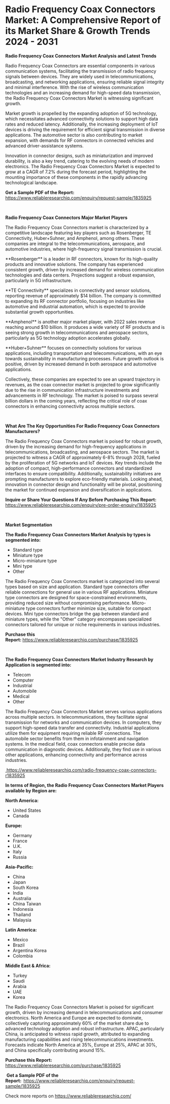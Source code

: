 <p><h1>Radio Frequency Coax Connectors Market: A Comprehensive Report of its Market Share & Growth Trends 2024 - 2031</h1></p><p><strong>Radio Frequency Coax Connectors Market Analysis and Latest Trends</strong></p>
<p><p>Radio Frequency Coax Connectors are essential components in various communication systems, facilitating the transmission of radio frequency signals between devices. They are widely used in telecommunications, broadcasting, and networking applications, ensuring reliable signal integrity and minimal interference. With the rise of wireless communication technologies and an increasing demand for high-speed data transmission, the Radio Frequency Coax Connectors Market is witnessing significant growth.</p><p>Market growth is propelled by the expanding adoption of 5G technology, which necessitates advanced connectivity solutions to support high data rates and reduced latency. Additionally, the increasing deployment of IoT devices is driving the requirement for efficient signal transmission in diverse applications. The automotive sector is also contributing to market expansion, with demands for RF connectors in connected vehicles and advanced driver-assistance systems.</p><p>Innovation in connector designs, such as miniaturization and improved durability, is also a key trend, catering to the evolving needs of modern electronics. The Radio Frequency Coax Connectors Market is expected to grow at a CAGR of 7.2% during the forecast period, highlighting the mounting importance of these components in the rapidly advancing technological landscape.</p></p>
<p><strong>Get a Sample PDF of the Report:&nbsp;</strong> <a href="https://www.reliableresearchiq.com/enquiry/request-sample/1835925?utm_campaign=1834&utm_medium=2&utm_source=Github&utm_content=ia&utm_term=31122024&utm_id=radio-frequency-coax-connectors">https://www.reliableresearchiq.com/enquiry/request-sample/1835925</a></p>
<p>&nbsp;</p>
<p><strong>Radio Frequency Coax Connectors Major Market Players</strong></p>
<p><p>The Radio Frequency Coax Connectors market is characterized by a competitive landscape featuring key players such as Rosenberger, TE Connectivity, Huber+Suhner, and Amphenol, among others. These companies are integral to the telecommunications, aerospace, and automotive industries, where high-frequency signal transmission is crucial.</p><p>**Rosenberger** is a leader in RF connectors, known for its high-quality products and innovative solutions. The company has experienced consistent growth, driven by increased demand for wireless communication technologies and data centers. Projections suggest a robust expansion, particularly in 5G infrastructure.</p><p>**TE Connectivity** specializes in connectivity and sensor solutions, reporting revenue of approximately $14 billion. The company is committed to expanding its RF connector portfolio, focusing on industries like automotive and industrial automation, which is expected to provide substantial growth opportunities.</p><p>**Amphenol** is another major market player, with 2022 sales revenue reaching around $10 billion. It produces a wide variety of RF products and is seeing strong growth in telecommunications and aerospace sectors, particularly as 5G technology adoption accelerates globally.</p><p>**Huber+Suhner** focuses on connectivity solutions for various applications, including transportation and telecommunications, with an eye towards sustainability in manufacturing processes. Future growth outlook is positive, driven by increased demand in both aerospace and automotive applications.</p><p>Collectively, these companies are expected to see an upward trajectory in revenues, as the coax connector market is projected to grow significantly due to the rise in communication infrastructure investments and advancements in RF technology. The market is poised to surpass several billion dollars in the coming years, reflecting the critical role of coax connectors in enhancing connectivity across multiple sectors.</p></p>
<p>&nbsp;</p>
<p><strong>What Are The Key Opportunities For Radio Frequency Coax Connectors Manufacturers?</strong></p>
<p><p>The Radio Frequency Coax Connectors market is poised for robust growth, driven by the increasing demand for high-frequency applications in telecommunications, broadcasting, and aerospace sectors. The market is projected to witness a CAGR of approximately 6-8% through 2028, fueled by the proliferation of 5G networks and IoT devices. Key trends include the adoption of compact, high-performance connectors and standardized interfaces to ensure compatibility. Additionally, sustainability initiatives are prompting manufacturers to explore eco-friendly materials. Looking ahead, innovation in connector design and functionality will be pivotal, positioning the market for continued expansion and diversification in applications.</p></p>
<p><strong>Inquire or Share Your Questions If Any Before Purchasing This Report:</strong> <a href="https://www.reliableresearchiq.com/enquiry/pre-order-enquiry/1835925?utm_campaign=1834&utm_medium=2&utm_source=Github&utm_content=ia&utm_term=31122024&utm_id=radio-frequency-coax-connectors">https://www.reliableresearchiq.com/enquiry/pre-order-enquiry/1835925</a></p>
<p>&nbsp;</p>
<p><strong>Market Segmentation</strong></p>
<p><strong>The Radio Frequency Coax Connectors Market Analysis by types is segmented into:</strong></p>
<p><ul><li>Standard type</li><li>Miniature type</li><li>Micro-miniature type</li><li>Mini type</li><li>Other</li></ul></p>
<p><p>The Radio Frequency Coax Connectors market is categorized into several types based on size and application. Standard type connectors offer reliable connections for general use in various RF applications. Miniature type connectors are designed for space-constrained environments, providing reduced size without compromising performance. Micro-miniature type connectors further minimize size, suitable for compact devices. Mini type connectors bridge the gap between standard and miniature types, while the "Other" category encompasses specialized connectors tailored for unique or niche requirements in various industries.</p></p>
<p><strong>Purchase this Report:&nbsp;</strong><a href="https://www.reliableresearchiq.com/purchase/1835925?utm_campaign=1834&utm_medium=2&utm_source=Github&utm_content=ia&utm_term=31122024&utm_id=radio-frequency-coax-connectors">https://www.reliableresearchiq.com/purchase/1835925</a></p>
<p>&nbsp;</p>
<p><strong>The Radio Frequency Coax Connectors Market Industry Research by Application is segmented into:</strong></p>
<p><ul><li>Telecom</li><li>Computer</li><li>Industrial</li><li>Automobile</li><li>Medical</li><li>Other</li></ul></p>
<p><p>The Radio Frequency Coax Connectors Market serves various applications across multiple sectors. In telecommunications, they facilitate signal transmission for networks and communication devices. In computers, they support high-speed data transfer and connectivity. Industrial applications utilize them for equipment requiring reliable RF connections. The automobile sector benefits from them in infotainment and navigation systems. In the medical field, coax connectors enable precise data communication in diagnostic devices. Additionally, they find use in various other applications, enhancing connectivity and performance across industries.</p></p>
<p><a href="https://www.reliableresearchiq.com/radio-frequency-coax-connectors-r1835925?utm_campaign=1834&utm_medium=2&utm_source=Github&utm_content=ia&utm_term=31122024&utm_id=radio-frequency-coax-connectors">&nbsp;https://www.reliableresearchiq.com/radio-frequency-coax-connectors-r1835925</a></p>
<p><strong>In terms of Region, the Radio Frequency Coax Connectors Market Players available by Region are:</strong></p>
<p>
    <p> <strong> North America: </strong>
        <ul>
            <li>United States</li>
            <li>Canada</li>
        </ul>
        </p> 
    <p> <strong> Europe: </strong>
        <ul>
            <li>Germany</li>
            <li>France</li>
            <li>U.K.</li>
            <li>Italy</li>
            <li>Russia</li>
        </ul>
        </p> 
    <p> <strong> Asia-Pacific: </strong>
        <ul>
            <li>China</li>
            <li>Japan</li>
            <li>South Korea</li>
            <li>India</li>
            <li>Australia</li>
            <li>China Taiwan</li>
            <li>Indonesia</li>
            <li>Thailand</li>
            <li>Malaysia</li>
        </ul>
        </p> 
    <p> <strong> Latin America: </strong>
        <ul>
            <li>Mexico</li>
            <li>Brazil</li>
            <li>Argentina Korea</li>
            <li>Colombia</li>
        </ul>
        </p> 
    <p> <strong> Middle East & Africa: </strong>
        <ul>
            <li>Turkey</li>
            <li>Saudi</li>
            <li>Arabia</li>
            <li>UAE</li>
            <li>Korea</li>
        </ul>
    </p>
    </p>
<p><p>The Radio Frequency Coax Connectors Market is poised for significant growth, driven by increasing demand in telecommunications and consumer electronics. North America and Europe are expected to dominate, collectively capturing approximately 60% of the market share due to advanced technology adoption and robust infrastructure. APAC, particularly China, is anticipated to witness rapid growth, attributed to expanding manufacturing capabilities and rising telecommunications investments. Forecasts indicate North America at 35%, Europe at 25%, APAC at 30%, and China specifically contributing around 15%.</p></p>
<p><strong>Purchase this Report: </strong><a href="https://www.reliableresearchiq.com/purchase/1835925?utm_campaign=1834&utm_medium=2&utm_source=Github&utm_content=ia&utm_term=31122024&utm_id=radio-frequency-coax-connectors">https://www.reliableresearchiq.com/purchase/1835925</a></p>
<p>&nbsp;<strong>Get a Sample PDF of the Report:&nbsp;&nbsp;</strong><a href="https://www.reliableresearchiq.com/enquiry/request-sample/1835925?utm_campaign=1834&utm_medium=2&utm_source=Github&utm_content=ia&utm_term=31122024&utm_id=radio-frequency-coax-connectors">https://www.reliableresearchiq.com/enquiry/request-sample/1835925</a></p>
<p><strong></strong></p>
<p>Check more reports on <a href="https://www.reliableresearchiq.com/?utm_campaign=1834&utm_medium=2&utm_source=Github&utm_content=ia&utm_term=31122024&utm_id=radio-frequency-coax-connectors">https://www.reliableresearchiq.com/</a></p>